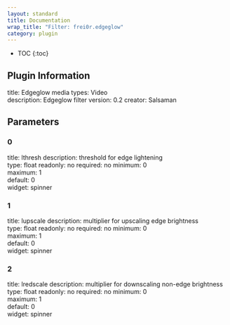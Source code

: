 ```yaml
---
layout: standard
title: Documentation
wrap_title: "Filter: frei0r.edgeglow"
category: plugin
---
```

* TOC
{:toc}

## Plugin Information

title: Edgeglow
media types:
Video  
description: Edgeglow filter
version: 0.2
creator: Salsaman

## Parameters

### 0

title: lthresh  description:
threshold for edge lightening  
type: float
readonly: no
required: no
minimum: 0  
maximum: 1  
default: 0  
widget: spinner  

### 1

title: lupscale  description:
multiplier for upscaling edge brightness  
type: float
readonly: no
required: no
minimum: 0  
maximum: 1  
default: 0  
widget: spinner  

### 2

title: lredscale  description:
multiplier for downscaling non-edge brightness  
type: float
readonly: no
required: no
minimum: 0  
maximum: 1  
default: 0  
widget: spinner  

